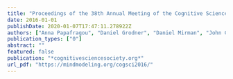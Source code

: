 ```yaml
---
title: "Proceedings of the 38th Annual Meeting of the Cognitive Science Society, Recogbizing and Representing Events, CogSci 2016, Philadelphia, PA, USA, August 10-13, 2016"
date: 2016-01-01
publishDate: 2020-01-07T17:47:11.278922Z
authors: ["Anna Papafragou", "Daniel Grodner", "Daniel Mirman", "John C. Trueswell"]
publication_types: ["0"]
abstract: ""
featured: false
publication: "*cognitivesciencesociety.org*"
url_pdf: "https://mindmodeling.org/cogsci2016/"
---
```


